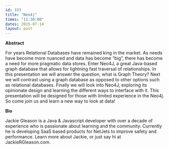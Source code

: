 ```yaml
---
id: 193
title: "Neo4j"
times: "11:30:00"
dates: 2015-07-14
layout: post
---
```

 **Abstract**

For years Relational Databases have remained king in the market. As needs have become more nuanced and data has become “big”, there has become a need for more pragmatic data stores. Enter Neo4J, a great Java-based graph database that allows for lightning fast traversal of relationships. In this presentation we will answer the question, what is Graph Theory? Next we will contrast using a graph database as opposed to other options such as relational databases. Finally we will look into Neo4J, exploring its opinionate design and learning the different ways to interface with it. This presentation will be designed for those with limited experience in the Neo4j. So come join us and learn a new way to look at data!  

**Bio**

Jackie Gleason is a Java & Javascript developer with over a decade of experience who is passionate about learning and the community. Currently he is developing SaaS based products for NetJets to improve safety and performance. Learn more about Jackie, or just say hi at JackieRGleason.com.

